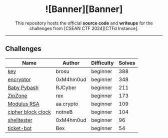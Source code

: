 <div align="center">

# ![Banner][Banner]

This repository hosts the official **source code** and **writeups** for the challenges from [CSEAN CTF 2024][CTFd Instance].

---

</div>

## Challenges

| Name                                                   | Author    | Difficulty | Solves |
| ------------------------------------------------------ | --------- | ---------- | ------ |
| [key](beginner/key)                                    | brosu     | beginner   | 388    |
| [encryptor](beginner/encryptor)                        | 0xM4hm0ud | beginner   | 348    |
| [Baby Pybash](beginner/Baby%20PyBash)                  | RJCyber   | beginner   | 211    |
| [ZipZone](beginner/ZipZone)                            | rex       | beginner   | 173    |
| [Modulus RSA](beginner/modulus-rsa)                    | aa.crypto | beginner   | 109    |
| [cipher block clock](beginner/cipher%20block%20clock/) | notneB    | beginner   | 104    |
| [shelltester](beginner/shelltester)                    | 0xM4hm0ud | beginner   | 96     |
| [ticket-bot](beginner/ticket_bot)                      | Bex       | beginner   | 54     |
